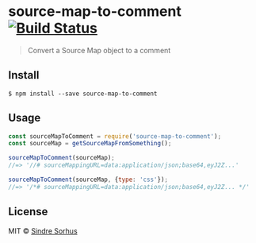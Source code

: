 # source-map-to-comment [![Build Status](https://travis-ci.org/sindresorhus/source-map-to-comment.svg?branch=master)](https://travis-ci.org/sindresorhus/source-map-to-comment)

> Convert a Source Map object to a comment


## Install

```
$ npm install --save source-map-to-comment
```


## Usage

```js
const sourceMapToComment = require('source-map-to-comment');
const sourceMap = getSourceMapFromSomething();

sourceMapToComment(sourceMap);
//=> '//# sourceMappingURL=data:application/json;base64,eyJ2Z...'

sourceMapToComment(sourceMap, {type: 'css'});
//=> '/*# sourceMappingURL=data:application/json;base64,eyJ2Z... */'
```


## License

MIT © [Sindre Sorhus](https://sindresorhus.com)
